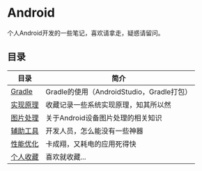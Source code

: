 # Android

个人Android开发的一些笔记，喜欢请拿走，疑惑请留问。

## 目录

|	目录	|	简介		|
|-------|----------|
|	[Gradle](Gradle)	|	Gradle的使用（AndroidStudio，Gradle打包）	|
|	[实现原理](实现原理/)	|	收藏记录一些系统实现原理，知其所以然	|
|	[图片处理](图片处理/)	|	关于Android设备图片处理的相关知识	|
|	[辅助工具](辅助工具/)	|	开发人员，怎么能没有一些神器	|
|	[性能优化](性能优化/)	|	卡成翔，又耗电的应用死得快	|
|	[个人收藏](个人收藏/)	|	喜欢就收藏...	|